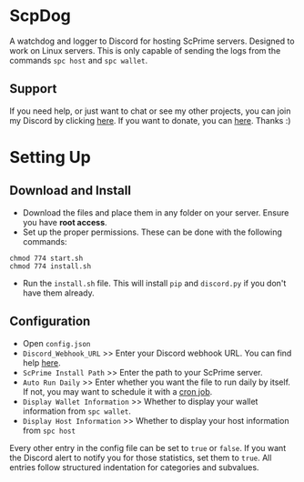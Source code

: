 # ScpDog
A watchdog and logger to Discord for hosting ScPrime servers. Designed to work on Linux servers. This is only capable of sending the logs from the commands `spc host` and `spc wallet`.

## Support
If you need help, or just want to chat or see my other projects, you can join my Discord by clicking [here](https://discord.gg/XcQSa9YaVx). If you want to donate, you can [here](https://www.paypal.me/keaganlandfried). Thanks :)

# Setting Up

## Download and Install
- Download the files and place them in any folder on your server. Ensure you have **root access**.
- Set up the proper permissions. These can be done with the following commands:
```
chmod 774 start.sh
chmod 774 install.sh
```
- Run the `install.sh` file. This will install `pip` and `discord.py` if you don't have them already.

## Configuration
- Open `config.json`
- `Discord_Webhook_URL` >> Enter your Discord webhook URL. You can find help [here](https://support.discord.com/hc/en-us/articles/228383668-Intro-to-Webhooks).
- `ScPrime Install Path` >> Enter the path to your ScPrime server.
- `Auto Run Daily` >> Enter whether you want the file to run daily by itself. If not, you may want to schedule it with a [cron job](https://www.hostinger.com/tutorials/cron-job).
- `Display Wallet Information` >> Whether to display your wallet information from `spc wallet`.
- `Display Host Information` >> Whether to display your host information from `spc host`

Every other entry in the config file can be set to `true` or `false`. If you want the Discord alert to notify you for those statistics, set them to `true`. All entries follow structured indentation for categories and subvalues.

